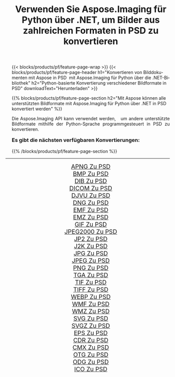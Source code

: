 ﻿---
title: Verwenden Sie Aspose.Imaging für Python über .NET, um Bilder aus zahlreichen Formaten in PSD zu konvertieren 
weight: 3920
url: /de/python-net/conversion/to/psd/ 
lang: de
langdirlevel: 2
locales: zh-hans,ja,it,ru,de,es,fr,nl,id,lt,pl,pt,vi,tr,ko,zh-hant,ar,hi,th,sv,cs,uk,he
description: Sie können Aspose.Imaging für Python über die .NET-Bibliothek verwenden, um eine Vielzahl von Formaten in PSD zu konvertieren.
---

{{< blocks/products/pf/feature-page-wrap >}}
{{< blocks/products/pf/feature-page-header h1="Konvertieren von Bilddokumenten mit Aspose in PSD  mit Aspose.Imaging für Python über die .NET-Bibliothek" h2="Python-basierte Konvertierung verschiedener Bildformate in PSD" downloadText="Herunterladen" >}}


{{% blocks/products/pf/feature-page-section  h2="Mit Aspose können alle unterstützten Bildformate mit Aspose.Imaging für Python über .NET in PSD konvertiert werden" %}}
<p align=justify>Die Aspose.Imaging API kann verwendet werden,   um andere unterstützte Bildformate mithilfe der Python-Sprache programmgesteuert in PSD zu konvertieren.</p>
<h3 style="margin-top:16px;">
Es gibt die nächsten verfügbaren Konvertierungen:
</h3>
{{% /blocks/products/pf/feature-page-section %}}
<div class="container-fluid productfamilypage bg-gray">
    <div class="convertypes bg-gray agp-content section">
        <div class="container">
		<hr style="margin-left:-20px;"/>
		<div class="row other-converters" style="gap: 10px;font-size: 19px;text-align:center;">
		    <div class='col-md-3 other-converter remove-lp remove-rp'><a href="/imaging/de/python-net/conversion/apng-to-psd/" style="padding:15px;">APNG Zu PSD</a></div>
<div class='col-md-3 other-converter remove-lp remove-rp'><a href="/imaging/de/python-net/conversion/bmp-to-psd/" style="padding:15px;">BMP Zu PSD</a></div>
<div class='col-md-3 other-converter remove-lp remove-rp'><a href="/imaging/de/python-net/conversion/dib-to-psd/" style="padding:15px;">DIB Zu PSD</a></div>
<div class='col-md-3 other-converter remove-lp remove-rp'><a href="/imaging/de/python-net/conversion/dicom-to-psd/" style="padding:15px;">DICOM Zu PSD</a></div>
<div class='col-md-3 other-converter remove-lp remove-rp'><a href="/imaging/de/python-net/conversion/djvu-to-psd/" style="padding:15px;">DJVU Zu PSD</a></div>
<div class='col-md-3 other-converter remove-lp remove-rp'><a href="/imaging/de/python-net/conversion/dng-to-psd/" style="padding:15px;">DNG Zu PSD</a></div>
<div class='col-md-3 other-converter remove-lp remove-rp'><a href="/imaging/de/python-net/conversion/emf-to-psd/" style="padding:15px;">EMF Zu PSD</a></div>
<div class='col-md-3 other-converter remove-lp remove-rp'><a href="/imaging/de/python-net/conversion/emz-to-psd/" style="padding:15px;">EMZ Zu PSD</a></div>
<div class='col-md-3 other-converter remove-lp remove-rp'><a href="/imaging/de/python-net/conversion/gif-to-psd/" style="padding:15px;">GIF Zu PSD</a></div>
<div class='col-md-3 other-converter remove-lp remove-rp'><a href="/imaging/de/python-net/conversion/jpeg2000-to-psd/" style="padding:15px;">JPEG2000 Zu PSD</a></div>
<div class='col-md-3 other-converter remove-lp remove-rp'><a href="/imaging/de/python-net/conversion/jp2-to-psd/" style="padding:15px;">JP2 Zu PSD</a></div>
<div class='col-md-3 other-converter remove-lp remove-rp'><a href="/imaging/de/python-net/conversion/j2k-to-psd/" style="padding:15px;">J2K Zu PSD</a></div>
<div class='col-md-3 other-converter remove-lp remove-rp'><a href="/imaging/de/python-net/conversion/jpg-to-psd/" style="padding:15px;">JPG Zu PSD</a></div>
<div class='col-md-3 other-converter remove-lp remove-rp'><a href="/imaging/de/python-net/conversion/jpeg-to-psd/" style="padding:15px;">JPEG Zu PSD</a></div>
<div class='col-md-3 other-converter remove-lp remove-rp'><a href="/imaging/de/python-net/conversion/png-to-psd/" style="padding:15px;">PNG Zu PSD</a></div>
<div class='col-md-3 other-converter remove-lp remove-rp'><a href="/imaging/de/python-net/conversion/tga-to-psd/" style="padding:15px;">TGA Zu PSD</a></div>
<div class='col-md-3 other-converter remove-lp remove-rp'><a href="/imaging/de/python-net/conversion/tif-to-psd/" style="padding:15px;">TIF Zu PSD</a></div>
<div class='col-md-3 other-converter remove-lp remove-rp'><a href="/imaging/de/python-net/conversion/tiff-to-psd/" style="padding:15px;">TIFF Zu PSD</a></div>
<div class='col-md-3 other-converter remove-lp remove-rp'><a href="/imaging/de/python-net/conversion/webp-to-psd/" style="padding:15px;">WEBP Zu PSD</a></div>
<div class='col-md-3 other-converter remove-lp remove-rp'><a href="/imaging/de/python-net/conversion/wmf-to-psd/" style="padding:15px;">WMF Zu PSD</a></div>
<div class='col-md-3 other-converter remove-lp remove-rp'><a href="/imaging/de/python-net/conversion/wmz-to-psd/" style="padding:15px;">WMZ Zu PSD</a></div>
<div class='col-md-3 other-converter remove-lp remove-rp'><a href="/imaging/de/python-net/conversion/svg-to-psd/" style="padding:15px;">SVG Zu PSD</a></div>
<div class='col-md-3 other-converter remove-lp remove-rp'><a href="/imaging/de/python-net/conversion/svgz-to-psd/" style="padding:15px;">SVGZ Zu PSD</a></div>
<div class='col-md-3 other-converter remove-lp remove-rp'><a href="/imaging/de/python-net/conversion/eps-to-psd/" style="padding:15px;">EPS Zu PSD</a></div>
<div class='col-md-3 other-converter remove-lp remove-rp'><a href="/imaging/de/python-net/conversion/cdr-to-psd/" style="padding:15px;">CDR Zu PSD</a></div>
<div class='col-md-3 other-converter remove-lp remove-rp'><a href="/imaging/de/python-net/conversion/cmx-to-psd/" style="padding:15px;">CMX Zu PSD</a></div>
<div class='col-md-3 other-converter remove-lp remove-rp'><a href="/imaging/de/python-net/conversion/otg-to-psd/" style="padding:15px;">OTG Zu PSD</a></div>
<div class='col-md-3 other-converter remove-lp remove-rp'><a href="/imaging/de/python-net/conversion/odg-to-psd/" style="padding:15px;">ODG Zu PSD</a></div>
<div class='col-md-3 other-converter remove-lp remove-rp'><a href="/imaging/de/python-net/conversion/ico-to-psd/" style="padding:15px;">ICO Zu PSD</a></div>
                </div>
        </div>
    </div>
</div>
<br/>

